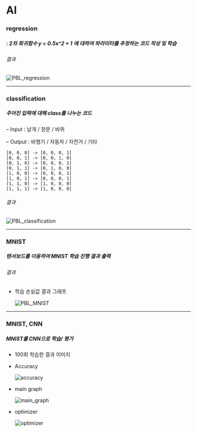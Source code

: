 # AI

### regression
##### : 2차 회귀함수 y = 0.5x^2 + 1 에 대하여 파라미터를 추정하는 코드 작성 및 학습

###### 결과
![PBL_regression](https://github.com/de110/AI/assets/67581448/e6a245b1-925a-4936-b82a-90d5bc869932)

---
### classification
##### 주어진 입력에 대해 class를 나누는 코드

– Input : 날개 / 창문 / 바퀴

– Output : 비행기 / 자동차 / 자전거 / 기타

	[0, 0, 0] -> [0, 0, 0, 1]
	[0, 0, 1] -> [0, 0, 1, 0]
	[0, 1, 0] -> [0, 0, 0, 1]
	[0, 1, 1] -> [0, 1, 0, 0]
	[1, 0, 0] -> [0, 0, 0, 1]
	[1, 0, 1] -> [0, 0, 0, 1]
	[1, 1, 0] -> [1, 0, 0, 0]
	[1, 1, 1] -> [1, 0, 0, 0]

###### 결과
![PBL_classification](https://github.com/de110/AI/assets/67581448/ca1fada3-3af8-4d95-a4e0-4ad2824aaa15)


---

### MNIST

##### 텐서보드를 이용하여 MNIST 학습 진행 결과 출력

###### 결과

- 학습 손실값 결과 그래프

  ![PBL_MNIST](https://github.com/de110/AI/assets/67581448/82fedcb6-cdaf-4586-af70-6239a399402f)


---

### MNIST, CNN

##### MNIST를 CNN으로 학습/ 평가

- 100회 학습한 결과 이미지

- Accuracy
  
  ![accuracy](https://github.com/de110/AI/assets/67581448/4c311662-df41-4e6c-a649-ad1f13fef416)
	
- main graph
  
  ![main_graph](https://github.com/de110/AI/assets/67581448/2051c186-ca73-430b-b0d3-fbcc8c0e2a27)
	
- optimizer
  
  ![optimizer](https://github.com/de110/AI/assets/67581448/1d6f5cb7-3dc8-4a87-9e16-3f7ae9bb5db6)
